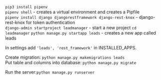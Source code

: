 `pip3 install pipenv` \
`pipenv shell` - creates a virtual environment and creates a Pipfile \
`pipenv install django djangorestframework django-rest-knox` - django-rest-knox for token authentication \
`django-admin startproject leadmanager` - start a new project
`cd leadmanager`
`python manage.py startapp leads` - creates a new app called leads

In settings add `'leads', 'rest_framework'` in INSTALLED_APPS.

Create migration: `python manage.py makemigrations leads` \
Put table and columns into database: `python manage.py migrate`

Run the server:`python manage.py runserver`
